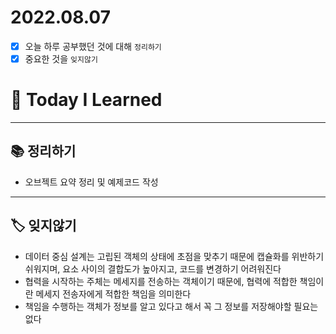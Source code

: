 # 2022.08.07

- [x]  오늘 하루 공부했던 것에 대해 `정리하기`
- [x]  중요한 것을 `잊지않기`

# 🚩 Today I Learned

---

## 📚 정리하기

- 오브젝트 요약 정리 및 예제코드 작성

---

## 🏷 잊지않기

- 데이터 중심 설계는 고립된 객체의 상태에 초점을 맞추기 때문에 캡슐화를 위반하기 쉬워지며, 요소 사이의 결합도가 높아지고, 코드를 변경하기 어려워진다
- 협력을 시작하는 주체는 메세지를 전송하는 객체이기 때문에, 협력에 적합한 책임이란 메세지 전송자에게 적합한 책임을 의미한다
- 책임을 수행하는 객체가 정보를 알고 있다고 해서 꼭 그 정보를 저장해야할 필요는 없다
